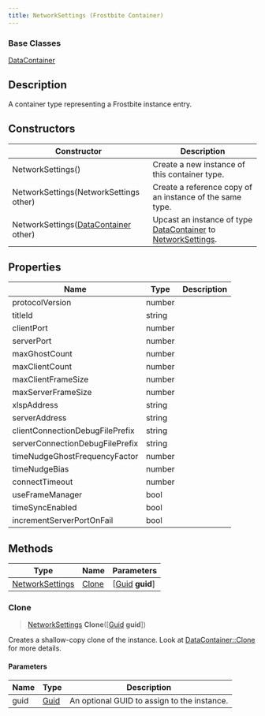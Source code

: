 ```yaml
---
title: NetworkSettings (Frostbite Container)
---
```

### Base Classes

[DataContainer](/vext/ref/cls/shr/datacontainer)

## Description

A container type representing a Frostbite instance entry.

## Constructors

| Constructor                                                                | Description                                                                                                           |
| -------------------------------------------------------------------------- | --------------------------------------------------------------------------------------------------------------------- |
| NetworkSettings()                                                          | Create a new instance of this container type.                                                                         |
| NetworkSettings(NetworkSettings other)                                     | Create a reference copy of an instance of the same type.                                                              |
| NetworkSettings([DataContainer](/vext/ref/cls/shr/datacontainer) other) | Upcast an instance of type [DataContainer](/vext/ref/cls/shr/datacontainer) to [NetworkSettings](NetworkSettings). |

## Properties

| Name                            | Type   | Description |
| ------------------------------- | ------ | ----------- |
| protocolVersion                 | number |             |
| titleId                         | string |             |
| clientPort                      | number |             |
| serverPort                      | number |             |
| maxGhostCount                   | number |             |
| maxClientCount                  | number |             |
| maxClientFrameSize              | number |             |
| maxServerFrameSize              | number |             |
| xlspAddress                     | string |             |
| serverAddress                   | string |             |
| clientConnectionDebugFilePrefix | string |             |
| serverConnectionDebugFilePrefix | string |             |
| timeNudgeGhostFrequencyFactor   | number |             |
| timeNudgeBias                   | number |             |
| connectTimeout                  | number |             |
| useFrameManager                 | bool   |             |
| timeSyncEnabled                 | bool   |             |
| incrementServerPortOnFail       | bool   |             |

## Methods

| Type                               | Name            | Parameters                                     |
| ---------------------------------- | --------------- | ---------------------------------------------- |
| [NetworkSettings](NetworkSettings) | [Clone](#clone) | \[[Guid](/vext/ref/cls/shr/guid) **guid**\] |

### Clone

> [NetworkSettings](NetworkSettings) **Clone**(\[[Guid](/vext/ref/cls/shr/guid) **guid**\])

Creates a shallow-copy clone of the instance. Look at [DataContainer::Clone](/vext/ref/cls/shr/datacontainer#clone) for more details.

#### Parameters

| Name | Type         | Description                                 |
| ---- | ------------ | ------------------------------------------- |
| guid | [Guid](Guid) | An optional GUID to assign to the instance. |
